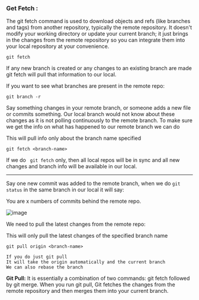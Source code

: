 ### Get Fetch :

The git fetch command is used to download objects and refs (like branches and tags) from another repository, typically the remote repository. It doesn't modify your working directory or update your current branch; it just brings in the changes from the remote repository so you can integrate them into your local repository at your convenience.

```
git fetch
```

If any new branch is created or any changes to an existing branch are made git fetch will pull that information to our local.

If you want to see what branches are present in the remote repo:

```
git branch -r
```

Say something changes in your remote branch, or someone adds a new file or commits something. 
Our local branch would not know about these changes as it is not polling continuously to the remote branch.
To make sure we get the info on what has happened to our remote branch we can do

This will pull info only about the branch name specified
```
git fetch <branch-name>
```

If we do ``` git fetch``` only, then all local repos will be in sync and all new changes and branch info will be available in our local.

---
Say one new commit was added to the remote branch, when we do ` git status ` in the same branch in our local it will say:

You are x numbers of commits behind the remote repo.

![image](https://github.com/user-attachments/assets/5ca2b7d4-5ae0-465a-a198-cdb2c5b7ce74)


We need to pull the latest changes from the remote repo:

This will only pull the latest changes of the specified branch name

```
git pull origin <branch-name>

If you do just git pull
It will take the origin automatically and the current branch
We can also rebase the branch
```

**Git Pull:** It is essentially a combination of two commands: git fetch followed by git merge. When you run git pull, Git fetches the changes from the remote repository and then merges them into your current branch.


